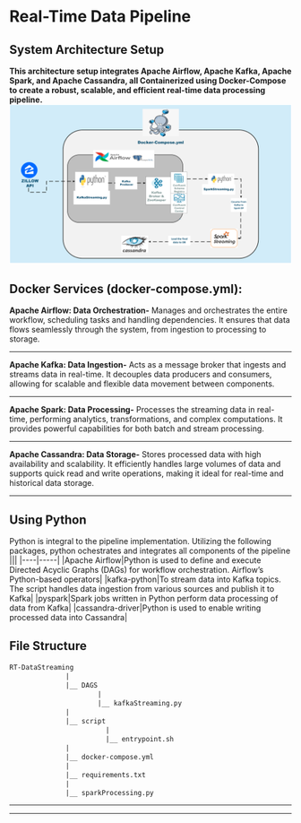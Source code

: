# Real-Time Data Pipeline

## System Architecture Setup
**This architecture setup integrates Apache Airflow, Apache Kafka, Apache Spark, and Apache Cassandra, all Containerized using Docker-Compose to create a robust, scalable, and efficient real-time data processing pipeline.**
![](https://github.com/monmarupeddi/Projects/blob/main/Property%20Listings-%20Real-time%20Data%20Streaming%2C%20Processing%20and%20Storage/spark-2.png)

## Docker Services (docker-compose.yml):

**Apache Airflow: Data Orchestration-** Manages and orchestrates the entire workflow, scheduling tasks and handling dependencies. It ensures that data flows seamlessly through the system, from ingestion to processing to storage.
***
**Apache Kafka: Data Ingestion-** Acts as a message broker that ingests and streams data in real-time. It decouples data producers and consumers, allowing for scalable and flexible data movement between components.
***
**Apache Spark: Data Processing-** Processes the streaming data in real-time, performing analytics, transformations, and complex computations. It provides powerful capabilities for both batch and stream processing.
***
**Apache Cassandra: Data Storage-** Stores processed data with high availability and scalability. It efficiently handles large volumes of data and supports quick read and write operations, making it ideal for real-time and historical data storage.
***

## Using Python
Python is integral to the pipeline implementation. Utilizing the following packages, python ochestrates and integrates all components of the pipeline
|||
|----|-----|
|Apache Airflow|Python is used to define and execute Directed Acyclic Graphs (DAGs) for workflow orchestration. Airflow’s Python-based operators|
|kafka-python|To stream data into Kafka topics. The script handles data ingestion from various sources and publish it to Kafka|
|pyspark|Spark jobs written in Python perform data processing of data from Kafka|
|cassandra-driver|Python is used to enable writing processed data into Cassandra|

## File Structure
    RT-DataStreaming  
                  |
                  |__ DAGS
                          |
                          |__ kafkaStreaming.py
                  |
                  |__ script
                            |
                            |__ entrypoint.sh
                  |
                  |__ docker-compose.yml
                  |
                  |__ requirements.txt
                  |
                  |__ sparkProcessing.py

***
***
                  
                            

